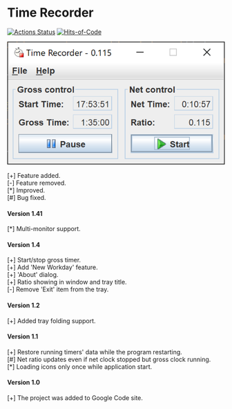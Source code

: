 # Time Recorder
[![Actions Status](https://github.com/akryvtsun/time-recorder/workflows/CI/badge.svg)](https://github.com/akryvtsun/time-recorder/actions)
[![Hits-of-Code](https://hitsofcode.com/github/akryvtsun/time-recorder)](https://hitsofcode.com/view/github/akryvtsun/time-recorder)

<img src="misc/time-recorder.png">

[+] Feature added.\
[-] Feature removed.\
[*] Improved.\
[#] Bug fixed.

#### Version 1.41
[*] Multi-monitor support.

#### Version 1.4
[+] Start/stop gross timer.\
[+] Add 'New Workday' feature.\
[+] 'About' dialog.\
[+] Ratio showing in window and tray title.\
[-] Remove 'Exit' item from the tray.
                                                           
#### Version 1.2
[+] Added tray folding support.

#### Version 1.1
[+] Restore running timers' data while the program restarting.\
[#] Net ratio updates even if net clock stopped but gross clock running.\
[*] Loading icons only once while application start.

#### Version 1.0
[+] The project was added to Google Code site.
